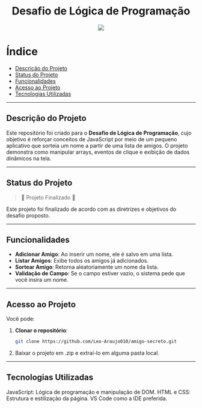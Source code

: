 <h1 align="center">Desafio de Lógica de Programação</h1>

<p align="center">
  <img src="https://img.shields.io/static/v1?label=STATUS&message=FINALIZADO&color=GREEN&style=for-the-badge"/>
</p>

# Índice
- [Descrição do Projeto](#descrição-do-projeto)
- [Status do Projeto](#status-do-projeto)
- [Funcionalidades](#funcionalidades)
- [Acesso ao Projeto](#acesso-ao-projeto)
- [Tecnologias Utilizadas](#tecnologias-utilizadas)

---

## Descrição do Projeto
Este repositório foi criado para o **Desafio de Lógica de Programação**, cujo objetivo é reforçar conceitos de JavaScript por meio de um pequeno aplicativo que sorteia um nome a partir de uma lista de amigos. O projeto demonstra como manipular arrays, eventos de clique e exibição de dados dinâmicos na tela.


---

## Status do Projeto
> :construction: Projeto Finalizado :construction:

Este projeto foi finalizado de acordo com as diretrizes e objetivos do desafio proposto.

---

## Funcionalidades
- **Adicionar Amigo**: Ao inserir um nome, ele é salvo em uma lista.
- **Listar Amigos**: Exibe todos os amigos já adicionados.
- **Sortear Amigo**: Retorna aleatoriamente um nome da lista.
- **Validação de Campo**: Se o campo estiver vazio, o sistema pede que você insira um nome.

---


## Acesso ao Projeto
Você pode:
1. **Clonar o repositório**:
   ```bash
   git clone https://github.com/Leo-Araujo010/amigo-secreto.git

2. Baixar o projeto em .zip e extraí-lo em alguma pasta local.

---


## Tecnologias Utilizadas
JavaScript: Lógica de programação e manipulação de DOM.
HTML e CSS: Estrutura e estilização da página.
VS Code como a IDE preferida.

